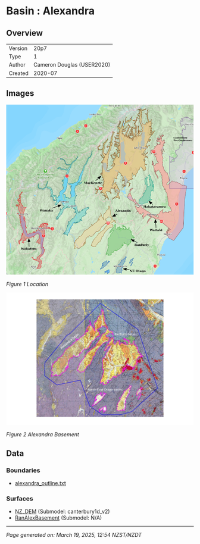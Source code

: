 # Basin : Alexandra

## Overview
|         |                     |
|---------|---------------------|
| Version | 20p7           |
| Type    | 1        |
| Author  | Cameron Douglas (USER2020)            |
| Created | 2020-07           |


## Images
![](../images/basins/SI_mid.png)

*Figure 1 Location*

![](../images/basins/alexandra-ranfurly_basins_classification_v2-page-001.jpg)

*Figure 2 Alexandra Basement*


## Data
### Boundaries
- [alexandra_outline.txt](../../velocity_modelling/Data/USER20_BASINS/alexandra_outline.txt)

### Surfaces
- [NZ_DEM](../../velocity_modelling/Data/DEM/NZ_DEM_HD.in) (Submodel: canterbury1d_v2)
- [RanAlexBasement](../../velocity_modelling/Data/USER20_BASINS/ran-alex_proj_WGS84.in) (Submodel: N/A)

---
*Page generated on: March 19, 2025, 12:54 NZST/NZDT*
